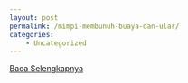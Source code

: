 ```yaml
---
layout: post
permalink: /mimpi-membunuh-buaya-dan-ular/
categories:
    - Uncategorized
---
```


[Baca Selengkapnya](/10)